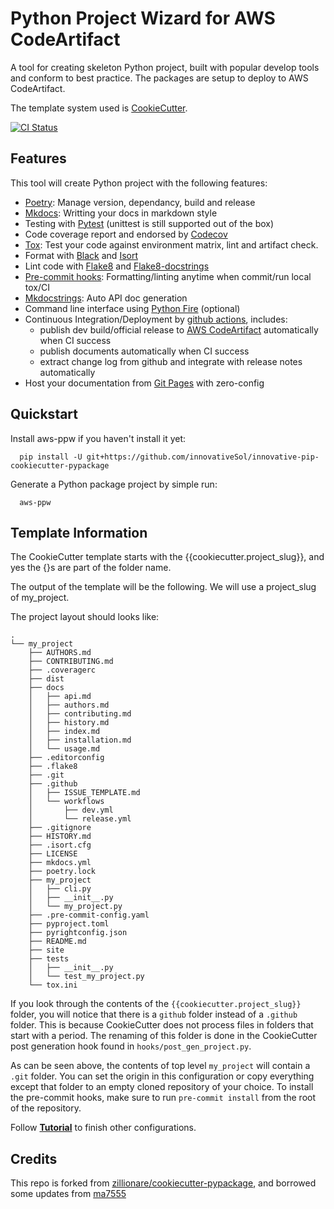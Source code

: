 # Python Project Wizard for AWS CodeArtifact

A tool for creating skeleton Python project, built with popular develop tools and conform to best practice. The packages are setup to deploy to AWS CodeArtifact.

The template system used is [CookieCutter].

[![CI Status](https://github.com/innovativeSol/innovative-pip-cookiecutter-pypackage/actions/workflows/release.yml/badge.svg)](https://github.com/innovativeSol/innovative-pip-cookiecutter-pypackage)

## Features

This tool will create Python project with the following features:

* [Poetry]: Manage version, dependancy, build and release
* [Mkdocs]: Writting your docs in markdown style
* Testing with [Pytest] (unittest is still supported out of the box)
* Code coverage report and endorsed by [Codecov]
* [Tox]: Test your code against environment matrix, lint and artifact check.
* Format with [Black] and [Isort]
* Lint code with [Flake8] and [Flake8-docstrings]
* [Pre-commit hooks]: Formatting/linting anytime when commit/run local tox/CI
* [Mkdocstrings]: Auto API doc generation
* Command line interface using [Python Fire] (optional)
* Continuous Integration/Deployment by [github actions], includes:
  * publish dev build/official release to [AWS CodeArtifact] automatically when CI success
  * publish documents automatically when CI success
  * extract change log from github and integrate with release notes automatically
* Host your documentation from [Git Pages] with zero-config

## Quickstart

Install aws-ppw if you haven't install it yet:

``` console
  pip install -U git+https://github.com/innovativeSol/innovative-pip-cookiecutter-pypackage
```

Generate a Python package project by simple run:

``` console
  aws-ppw
```

## Template Information

The CookieCutter template starts with the {{cookiecutter.project_slug}}, and yes the {}s are part of the folder name.

The output of the template will be the following. We will use a project_slug of my_project.

The project layout should looks like:

``` console
.
└── my_project
    ├── AUTHORS.md
    ├── CONTRIBUTING.md
    ├── .coveragerc
    ├── dist
    ├── docs
    │   ├── api.md
    │   ├── authors.md
    │   ├── contributing.md
    │   ├── history.md
    │   ├── index.md
    │   ├── installation.md
    │   └── usage.md
    ├── .editorconfig
    ├── .flake8
    ├── .git
    ├── .github
    │   ├── ISSUE_TEMPLATE.md
    │   └── workflows
    │       ├── dev.yml
    │       └── release.yml
    ├── .gitignore
    ├── HISTORY.md
    ├── .isort.cfg
    ├── LICENSE
    ├── mkdocs.yml
    ├── poetry.lock
    ├── my_project
    │   ├── cli.py
    │   ├── __init__.py
    │   └── my_project.py
    ├── .pre-commit-config.yaml
    ├── pyproject.toml
    ├── pyrightconfig.json
    ├── README.md
    ├── site
    ├── tests
    │   ├── __init__.py
    │   └── test_my_project.py
    └── tox.ini
```

If you look through the contents of the `{{cookiecutter.project_slug}}` folder, you will notice that there is a `github` folder instead of a `.github` folder. This is because CookieCutter does not process files in folders that start with a period. The renaming of this folder is done in the CookieCutter post generation hook found in `hooks/post_gen_project.py`.

As can be seen above, the contents of top level `my_project` will contain a `.git` folder. You can set the origin in this configuration or copy everything except that folder to an empty cloned repository of your choice. To install the pre-commit hooks, make sure to run `pre-commit install` from the root of the repository.

Follow **[Tutorial](https://innovativeSol.github.io/innovative-pip-cookiecutter-pypackage/tutorial/)** to finish other configurations.

## Credits

This repo is forked from [zillionare/cookiecutter-pypackage](https://github.com/zillionare/cookiecutter-pypackage), and borrowed some updates from [ma7555](https://github.com/ma7555/cookiecutter-pypackage)

[CookieCutter]: https://cookiecutter.readthedocs.io/en/1.7.3/
[poetry]: https://python-poetry.org/
[mkdocs]: https://www.mkdocs.org
[pytest]: https://pytest.org
[codecov]: https://codecov.io
[tox]: https://tox.readthedocs.io
[black]: https://github.com/psf/black
[isort]: https://github.com/PyCQA/isort
[flake8]: https://flake8.pycqa.org
[flake8-docstrings]: https://pypi.org/project/flake8-docstrings/
[mkdocstrings]: https://mkdocstrings.github.io/
[Python Fire]: https://github.com/google/python-fire
[github actions]: https://github.com/features/actions
[Git Pages]: https://pages.github.com
[Pre-commit hooks]: https://pre-commit.com/
[AWS CodeArtifact]: https://docs.aws.amazon.com/codeartifact/latest/ug/welcome.html